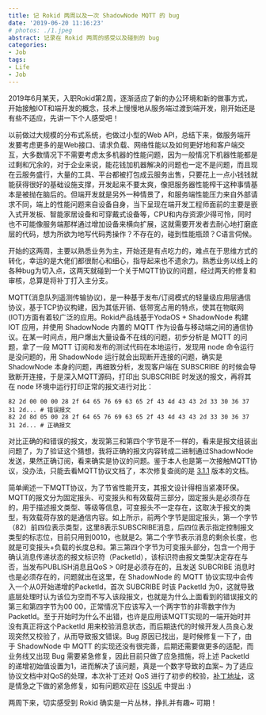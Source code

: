 ```yaml
---
title: 记 Rokid 两周以及一次 ShadowNode MQTT 的 bug
date: '2019-06-20 11:16:23'
# photos: ./1.jpeg
abstract: 记录在 Rokid 两周的感受以及碰到的 bug
categories:
- Job
tags:
- Life
- Job
---
```


2019年6月某天，入职Rokid第2周，逐渐适应了新的办公环境和新的做事方式，开始接触IOT和端开发的概念，技术上慢慢地从服务端过渡到端开发，刚开始还是有些不适应，先讲一下个人感受吧！

以前做过大规模的分布式系统，也做过小型的Web API，总结下来，做服务端开发要考虑更多的是Web接口、请求负载、网络性能以及如何更好地和客户端交互，大多数情况下不需要考虑太多机器的性能问题，因为一般情况下机器性能都是过剩和冗余的，对于企业来说，能花钱加机器解决的问题也一定不是问题，而且现在云服务盛行，大量的工具、平台都被打包成云服务出售，只要花上一点小钱钱就能获得很好的基础设施支撑，开发起来不要太爽，像把服务器性能榨干这种事情基本是被抛在脑后的。但端开发就是另外一种情景了，和服务端性能压力来自外部请求不同，端上的性能问题来自设备自身，当下呈现在端开发工程师面前的主要是嵌入式开发板、智能家居设备和可穿戴式设备等，CPU和内存资源少得可怜，同时也不可能像服务端那样通过增加设备来横向扩展，这就需要开发者去耐心地打磨底层的代码，想为所欲为地写代码秀操作？不存在的，碰到性能瓶颈？C语言伺候。

开始的这两周，主要以熟悉业务为主，开始还是有点吃力的，难点在于思维方式的转化，幸运的是大佬们都很耐心和细心，指导起来也不遗余力。熟悉业务以线上的各种bug为切入点，这两天就碰到一个关于MQTT协议的问题，经过两天的修复和审核，总算是将补丁打入主分支。

MQTT(消息队列遥测传输协议)，是一种基于发布/订阅模式的轻量级应用层通信协议，基于TCP协议构建，因为其低开销、低带宽占用的特点，使其在物联网(IOT)方面有着较广泛的应用。Rokid产品线基于YodaOS + ShadowNode 构建 IOT 应用，并使用 ShadowNode 内置的 MQTT 作为设备与移动端之间的通信协议。在某一时间点，用户爆出大量设备不在线的问题，初步分析是 MQTT 的问题，拿了一段 MQTT 订阅和发布的测试代码在本地运行，发现用 node 命令运行是没问题的，用 ShadowNode 运行就会出现断开连接的问题，确实是ShadowNode 本身的问题，再细致分析，发现客户端在 SUBSCRIBE 的时候会导致断开连接，于是深入MQTT源码，打印出 SUBSCRIBE 时发送的报文，再将其在 node 环境中运行打印正常的报文进行对比：

```
82 2d 00 00 00 28 2f 64 65 76 69 63 65 2f 43 4d 43 43 2d 33 30 36 37 31 2d... # 错误报文
82 2d 8d 05 00 28 2f 64 65 76 69 63 65 2f 43 4d 43 43 2d 33 30 36 37 31 2d... # 正确报文
```

对比正确的和错误的报文，发现第三和第四个字节是不一样的，看来是报文组装出问题了，为了验证这个猜想，我将正确的报文内容转成二进制通过ShadowNode发送，果然正确订阅，看来确实是协议的问题。鉴于本人也是第一次接触MQTT协议，没办法，只能去看MQTT协议文档了，本次修复查阅的是 [3.1.1](https://zhuanlan.zhihu.com/p/69312588/[http://docs.oasis-open.org/mqtt/mqtt/v3.1.1/os/mqtt-v3.1.1-os.html#_Toc398718025](http://docs.oasis-open.org/mqtt/mqtt/v3.1.1/os/mqtt-v3.1.1-os.html#_Toc398718025)) 版本的文档。

简单阐述一下MQTT协议，为了节省性能开支，其报文设计得相当紧凑环保。MQTT的报文分为固定报头、可变报头和有效载荷三部分，固定报头是必须存在的，用于描述报文类型、等级等信息，可变报头不一定存在，这取决于报文的类型，有效载荷存放的是通信内容。如上所示，前两个字节是固定报头，第一个字节（82）前四位表示类型，这里8表示SUBSCRIBE消息，后四位表示指定控制报文类型的标志位，目前只用到0010，也就是2。第二个字节表示消息的剩余长度，也就是可变报头+负载的长度总和。第三第四个字节为可变报头部分，包含一个用于确认消息传递状态的报文标识符（PacketId），该标识符由报文类型决定存在与否，当发布PUBLISH消息且QoS > 0时是必须存在的，且发送 SUBCRIBE 消息时也是必须存在的，问题就出在这里，在 ShadowNode 的 MQTT 协议实现中会传入一个从0开始递增的PacketId，首次 SUBCRIBE 时该 PacketId 为0，这就导致底层处理时认为该位为空而不写入该段报文，也就是为什么上面看到的错误报文的第三和第四字节为00 00，正常情况下应该写入一个两字节的非零数字作为PacketId。至于开始时为什么不出错，也许是应用该MQTT实现的一端开始时并没有真正将这个PacketId 用来校验消息状态，而后期迭代的时候开发人员良心发现突然又校验了，从而导致报文错误。Bug 原因已找出，是时候修复一下了，由于 ShadowNode 中 MQTT 的实现还没有很完善，后期还需要做更多的适配，而业务线又出现 Bug 需要紧急修复，因此目前只做了应急措施，将上述 PacketId 的递增初始值设置为1，进而解决了该问题，真是一个数字导致的血案~ 为了适应协议文档中对QoS的处理，本次补丁还对 QoS 进行了初步的校验，[补丁地址](https://github.com/yodaos-project/ShadowNode/pull/533)，这是情急之下做的紧急修复，如有问题欢迎在 [ISSUE](https://github.com/yodaos-project/ShadowNode/issues/new/choose) 中提出 :)

两周下来，切实感受到 Rokid 确实是一片丛林，挣扎并有趣~ 可期！